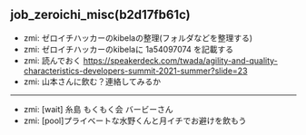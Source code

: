 job_zeroichi_misc(b2d17fb61c)
---


- zmi: ゼロイチハッカーのkibelaの整理(フォルダなどを整理する)
- zmi: ゼロイチハッカーのkibelaに 1a54097074 を記載する
- zmi: 読んでおく https://speakerdeck.com/twada/agility-and-quality-characteristics-developers-summit-2021-summer?slide=23
- zmi: 山本さんに飲む？連絡してみるか


---
- zmi: [wait] 糸島 もくもく会 バービーさん
- zmi: [pool]プライベートな水野くんと月イチでお避けを飲もう

